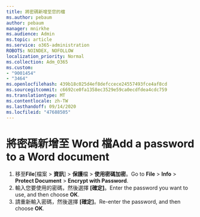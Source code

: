 ```yaml
---
title: 將密碼新增至您的檔
ms.author: pebaum
author: pebaum
manager: mnirkhe
ms.audience: Admin
ms.topic: article
ms.service: o365-administration
ROBOTS: NOINDEX, NOFOLLOW
localization_priority: Normal
ms.collection: Adm_O365
ms.custom:
- "9001454"
- "3464"
ms.openlocfilehash: 439b18c025d4ef8defccece24557493fce4af8cd
ms.sourcegitcommit: c6692ce0fa1358ec3529e59ca0ecdfdea4cdc759
ms.translationtype: MT
ms.contentlocale: zh-TW
ms.lasthandoff: 09/14/2020
ms.locfileid: "47688505"
---
```

# <a name="add-a-password-to-a-word-document"></a><span data-ttu-id="8c8a4-102">將密碼新增至 Word 檔</span><span class="sxs-lookup"><span data-stu-id="8c8a4-102">Add a password to a Word document</span></span>

1. <span data-ttu-id="8c8a4-103">移至**File**[檔案  >  **資訊**]  >  **保護**檔  >  **使用密碼加密**。</span><span class="sxs-lookup"><span data-stu-id="8c8a4-103">Go to **File** > **Info** > **Protect Document** > **Encrypt with Password**.</span></span>
2. <span data-ttu-id="8c8a4-104">輸入您要使用的密碼，然後選擇 **[確定]**。</span><span class="sxs-lookup"><span data-stu-id="8c8a4-104">Enter the password you want to use, and then choose **OK**.</span></span>
3. <span data-ttu-id="8c8a4-105">請重新輸入密碼，然後選擇 **[確定]**。</span><span class="sxs-lookup"><span data-stu-id="8c8a4-105">Re-enter the password, and then choose **OK**.</span></span>